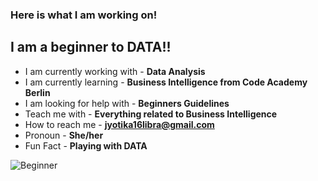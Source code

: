 ### Here is what I am working on!

## I am a beginner to DATA!!

* I am currently working with - **Data Analysis**
* I am currently learning - **Business Intelligence from Code Academy Berlin**
* I am looking for help with - **Beginners Guidelines**
* Teach me with - **Everything related to Business Intelligence**
* How to reach me - **jyotika16libra@gmail.com**
* Pronoun - **She/her**
* Fun Fact - **Playing with DATA**

![Beginner](https://www.justinguitar.com/images/thumbnails/Beginner.png)
